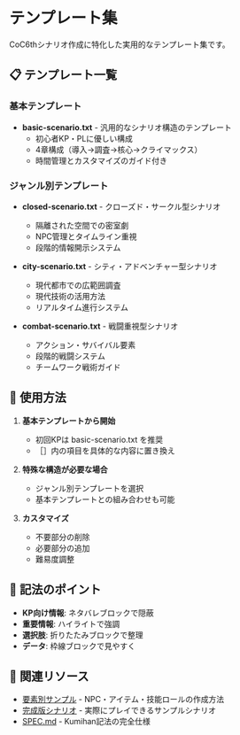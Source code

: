 # テンプレート集

CoC6thシナリオ作成に特化した実用的なテンプレート集です。

## 📋 テンプレート一覧

### 基本テンプレート
- **basic-scenario.txt** - 汎用的なシナリオ構造のテンプレート
  - 初心者KP・PLに優しい構成
  - 4章構成（導入→調査→核心→クライマックス）
  - 時間管理とカスタマイズのガイド付き

### ジャンル別テンプレート
- **closed-scenario.txt** - クローズド・サークル型シナリオ
  - 隔離された空間での密室劇
  - NPC管理とタイムライン重視
  - 段階的情報開示システム

- **city-scenario.txt** - シティ・アドベンチャー型シナリオ
  - 現代都市での広範囲調査
  - 現代技術の活用方法
  - リアルタイム進行システム

- **combat-scenario.txt** - 戦闘重視型シナリオ
  - アクション・サバイバル要素
  - 段階的戦闘システム
  - チームワーク戦術ガイド

## 🎯 使用方法

1. **基本テンプレートから開始**
   - 初回KPは basic-scenario.txt を推奨
   - ［］内の項目を具体的な内容に置き換え

2. **特殊な構造が必要な場合**
   - ジャンル別テンプレートを選択
   - 基本テンプレートとの組み合わせも可能

3. **カスタマイズ**
   - 不要部分の削除
   - 必要部分の追加
   - 難易度調整

## 📝 記法のポイント

- **KP向け情報**: ネタバレブロックで隠蔽
- **重要情報**: ハイライトで強調
- **選択肢**: 折りたたみブロックで整理
- **データ**: 枠線ブロックで見やすく

## 🔗 関連リソース

- [要素別サンプル](../elements/) - NPC・アイテム・技能ロールの作成方法
- [完成版シナリオ](../showcase/) - 実際にプレイできるサンプルシナリオ
- [SPEC.md](../../SPEC.md) - Kumihan記法の完全仕様